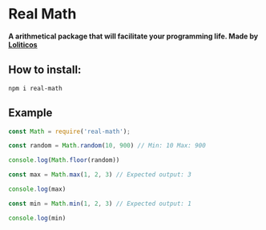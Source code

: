 # __Real Math__
    
 __A arithmetical package that will facilitate your programming life. Made by [Loliticos](https://github.com/Loliticos)__
   
## How to install:
   
```
npm i real-math  
```
  
## Example
  
```js
const Math = require('real-math');

const random = Math.random(10, 900) // Min: 10 Max: 900

console.log(Math.floor(random))

const max = Math.max(1, 2, 3) // Expected output: 3

console.log(max)

const min = Math.min(1, 2, 3) // Expected output: 1

console.log(min)
```
